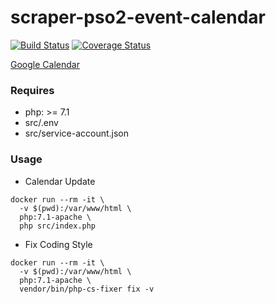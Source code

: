 # scraper-pso2-event-calendar

[![Build Status](https://travis-ci.org/tuki0918/scraper-pso2-event-calendar.svg?branch=master)](https://travis-ci.org/tuki0918/scraper-pso2-event-calendar)
[![Coverage Status](https://coveralls.io/repos/github/tuki0918/scraper-pso2-event-calendar/badge.svg?branch=master)](https://coveralls.io/github/tuki0918/scraper-pso2-event-calendar?branch=master)

[Google Calendar](https://goo.gl/JWExl7)

### Requires

+ php: >= 7.1
+ src/.env
+ src/service-account.json

### Usage

+ Calendar Update

```
docker run --rm -it \
  -v $(pwd):/var/www/html \
  php:7.1-apache \
  php src/index.php
```

+ Fix Coding Style

```
docker run --rm -it \
  -v $(pwd):/var/www/html \
  php:7.1-apache \
  vendor/bin/php-cs-fixer fix -v
```

